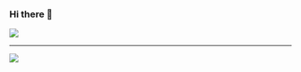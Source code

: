 ### Hi there 👋

<!-- # 📊 GitHub Stats: -->
![](https://github-readme-stats.vercel.app/api?username=wangruohui&theme=dark&hide_border=true&include_all_commits=true&count_private=true)<br/>
<!-- ![](https://github-readme-streak-stats.herokuapp.com/?user=wangruohui&theme=dark&hide_border=true)<br/> -->
<!-- ![](https://github-readme-stats.vercel.app/api/top-langs/?username=wangruohui&theme=dark&hide_border=true&include_all_commits=true&count_private=true&layout=compact) -->

<!-- ## 🏆 GitHub Trophies -->
<!-- ![](https://github-profile-trophy.vercel.app/?username=wangruohui&theme=radical&no-frame=true&no-bg=false&margin-w=4) -->

<!-- ### ✍️ Random Dev Quote -->
<!-- ![](https://quotes-github-readme.vercel.app/api?type=horizontal&theme=radical) -->

<!-- ### 🔝 Top Contributed Repo -->
<!-- ![](https://github-contributor-stats.vercel.app/api?username=wangruohui&limit=5&theme=dark&combine_all_yearly_contributions=true) -->

<!-- ### 😂 Random Dev Meme -->
<!-- <img src="https://rm.up.railway.app/" width="512px"/> -->

---
[![](https://visitcount.itsvg.in/api?id=wangruohui&icon=0&color=0)](https://visitcount.itsvg.in)

<!-- Proudly created with GPRM ( https://gprm.itsvg.in ) -->

<!--
**wangruohui/wangruohui** is a ✨ _special_ ✨ repository because its `README.md` (this file) appears on your GitHub profile.

Here are some ideas to get you started:

- 🔭 I’m currently working on ...
- 🌱 I’m currently learning ...
- 👯 I’m looking to collaborate on ...
- 🤔 I’m looking for help with ...
- 💬 Ask me about ...
- 📫 How to reach me: ...
- 😄 Pronouns: ...
- ⚡ Fun fact: ...
-->
